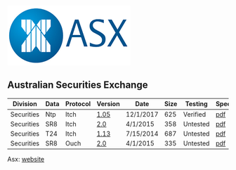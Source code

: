 [![Asx](https://github.com/Open-Markets-Initiative/Directory/blob/master/Images/Asx.png)](https://www.asx.com.au)


## Australian Securities Exchange

| Division | Data | Protocol | Version | Date | Size | Testing | Specification |
| --- | --- | --- | --- | --- | --- | --- | --- |
| Securities | Ntp | Itch | [1.05][Asx.Securities.Ntp.Itch.v1.05.Structs] | 12/1/2017 | 625 | Verified | [pdf][Asx.Securities.Ntp.Itch.v1.05.Pdf] |
| Securities | SR8 | Itch | [2.0][Asx.Securities.SR8.Itch.v2.0.Structs] | 4/1/2015 | 358 | Untested | [pdf][Asx.Securities.SR8.Itch.v2.0.Pdf] |
| Securities | T24 | Itch | [1.13][Asx.Securities.T24.Itch.v1.13.Structs] | 7/15/2014 | 687 | Untested | [pdf][Asx.Securities.T24.Itch.v1.13.Pdf] |
| Securities | SR8 | Ouch | [2.0][Asx.Securities.SR8.Ouch.v2.0.Structs] | 4/1/2015 | 335 | Untested | [pdf][Asx.Securities.SR8.Ouch.v2.0.Pdf] |


Asx: [website](https://www.asx.com.au "Go to Australian Securities Exchange")


[Asx.Securities.T24.Itch.v1.13.Structs]: https://github.com/Open-Markets-Initiative/c-structs/blob/master/Asx/Asx.Securities.T24.Itch.v1.13.h "Asx Securities T24 Itch v1.13 C# Parsers Source File"
[Asx.Securities.T24.Itch.v1.13.Pdf]: https://github.com/Open-Markets-Initiative/Directory/blob/master/Specifications/Asx/Asx.Securities.T24.Itch.v1.13.pdf "Australian Securities Exchange 1.13 Pdf"
[Asx.Securities.SR8.Itch.v2.0.Structs]: https://github.com/Open-Markets-Initiative/c-structs/blob/master/Asx/Asx.Securities.SR8.Itch.v2.0.h "Asx Securities SR8 Itch v2.0 C# Parsers Source File"
[Asx.Securities.SR8.Itch.v2.0.Pdf]: https://github.com/Open-Markets-Initiative/Directory/blob/master/Specifications/Asx/Asx.Securities.SR8.Itch.v2.0.pdf "Australian Securities Exchange 2.0 Pdf"
[Asx.Securities.SR8.Ouch.v2.0.Structs]: https://github.com/Open-Markets-Initiative/c-structs/blob/master/Asx/Asx.Securities.SR8.Ouch.v2.0.h "Asx Securities SR8 Ouch v2.0 C# Parsers Source File"
[Asx.Securities.SR8.Ouch.v2.0.Pdf]: https://github.com/Open-Markets-Initiative/Directory/blob/master/Specifications/Asx/Asx.Securities.SR8.Ouch.v2.0.pdf "Australian Securities Exchange 2.0 Pdf"
[Asx.Securities.Ntp.Itch.v1.05.Structs]: https://github.com/Open-Markets-Initiative/c-structs/blob/master/Asx/Asx.Securities.Ntp.Itch.v1.05.h "Asx Securities Ntp Itch v1.05 C# Parsers Source File"
[Asx.Securities.Ntp.Itch.v1.05.Pdf]: https://github.com/Open-Markets-Initiative/Directory/blob/master/Specifications/Asx/Asx.Securities.Ntp.Itch.v1.05.pdf "Australian Securities Exchange 1.05 Pdf"
